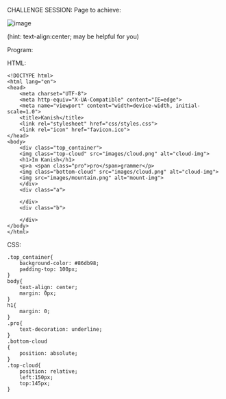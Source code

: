 CHALLENGE SESSION: 
Page to achieve:

![image](https://user-images.githubusercontent.com/111358462/230128474-dddb265c-76c7-442f-a200-3409294e6875.png)

 
(hint: text-align:center; may be helpful for you)

Program:

HTML:

    <!DOCTYPE html>
    <html lang="en">
    <head>
        <meta charset="UTF-8">
        <meta http-equiv="X-UA-Compatible" content="IE=edge">
        <meta name="viewport" content="width=device-width, initial-scale=1.0">
        <title>Kanish</title>
        <link rel="stylesheet" href="css/styles.css">
        <link rel="icon" href="favicon.ico">
    </head>
    <body>
        <div class="top_container">
        <img class="top-cloud" src="images/cloud.png" alt="cloud-img">
        <h1>Im Kanish</h1>
        <p>a <span class="pro">pro</span>grammer</p>
        <img class="bottom-cloud" src="images/cloud.png" alt="cloud-img">
        <img src="images/mountain.png" alt="mount-img">
        </div>
        <div class="a">

        </div>
        <div class="b">

        </div>
    </body>
    </html>

CSS:

    .top_container{
        background-color: #86db98;
        padding-top: 100px;   
    }
    body{
        text-align: center;
        margin: 0px;  
    }
    h1{
        margin: 0;    
    }
    .pro{
        text-decoration: underline;
    }
    .bottom-cloud
    {
        position: absolute;
    }
    .top-cloud{
        position: relative;
        left:150px;
        top:145px;
    }


